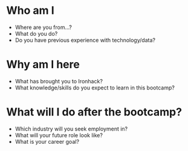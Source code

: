 # Who am I

* Where are you from...?
* What do you do?
* Do you have previous experience with technology/data?

# Why am I here

* What has brought you to Ironhack?
* What knowledge/skills do you expect to learn in this bootcamp?

# What will I do after the bootcamp?

* Which industry will you seek employment in?
* What will your future role look like?
* What is your career goal?